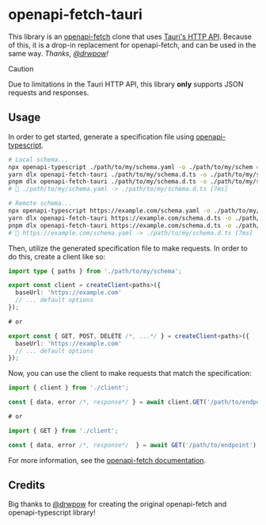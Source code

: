 # openapi-fetch-tauri

This library is an [openapi-fetch](https://github.com/drwpow/openapi-typescript/tree/main/packages/openapi-fetch) clone that uses [Tauri's HTTP API](https://tauri.app/v1/api/js/http/). Because of this, it is a drop-in replacement for openapi-fetch, and can be used in the same way.
_Thanks, [@drwpow](https://github.com/drwpow)!_

> [!CAUTION]
> Due to limitations in the Tauri HTTP API, this library **only** supports JSON requests and responses.

## Usage

In order to get started, generate a specification file using [openapi-typescript](https://github.com/drwpow/openapi-typescript/tree/main/packages/openapi-typescript).

```sh
# Local schema...
npx openapi-typescript ./path/to/my/schema.yaml -o ./path/to/my/schem # npm
yarn dlx openapi-fetch-tauri ./path/to/my/schema.d.ts -o ./path/to/my/schema.ts # or yarn
pnpm dlx openapi-fetch-tauri ./path/to/my/schema.d.ts -o ./path/to/my/schema.ts # or pnpm
# 🚀 ./path/to/my/schema.yaml -> ./path/to/my/schema.d.ts [7ms]

# Remote schema...
npx openapi-typescript https://example.com/schema.yaml -o ./path/to/my/schema # npm
yarn dlx openapi-fetch-tauri https://example.com/schema.d.ts -o ./path/to/my/schema.ts # or yarn
pnpm dlx openapi-fetch-tauri https://example.com/schema.d.ts -o ./path/to/my/schema.ts # or pnpm
# 🚀 https://example.com/schema.yaml -> ./path/to/my/schema.d.ts [7ms]
```

Then, utilize the generated specification file to make requests. In order to do this, create a client like so:

```ts
import type { paths } from './path/to/my/schema';

export const client = createClient<paths>({
  baseUrl: 'https://example.com'
  // ... default options
});

# or

export const { GET, POST, DELETE /*, ...*/ } = createClient<paths>({
  baseUrl: 'https://example.com'
  // ... default options
});
```

Now, you can use the client to make requests that match the specification:

```ts
import { client } from './client';

const { data, error /*, response*/ } = await client.GET('/path/to/endpoint');

# or

import { GET } from './client';

const { data, error /*, response*/  } = await GET('/path/to/endpoint');
```

For more information, see the [openapi-fetch documentation](https://openapi-ts.pages.dev/openapi-fetch/).

## Credits

Big thanks to [@drwpow](https://github.com/drwpow) for creating the original openapi-fetch and openapi-typescript library!

